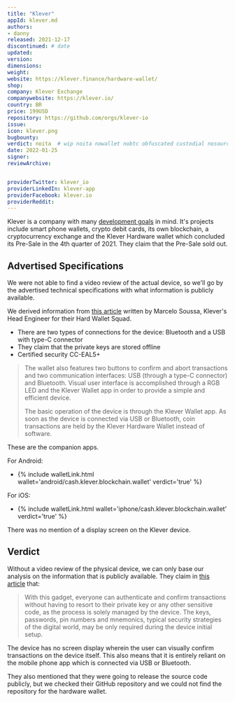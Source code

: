 ```yaml
---
title: "Klever"
appId: klever.md
authors:
- danny
released: 2021-12-17
discontinued: # date
updated: 
version:
dimensions: 
weight: 
website: https://klever.finance/hardware-wallet/
shop:
company: Klever Exchange
companywebsite: https://klever.io/
country: BR
price: 199USD
repository: https://github.com/orgs/klever-io
issue:
icon: klever.png
bugbounty:
verdict: noita  # wip noita nowallet nobtc obfuscated custodial nosource nonverifiable reproducible bounty defunct plainkey
date: 2022-01-25
signer:
reviewArchive:


providerTwitter: klever_io
providerLinkedIn: klever-app
providerFacebook: klever.io
providerReddit: 
---
```



Klever is a company with many [development goals](https://klever.finance/roadmap/) in mind. It's projects include smart phone wallets, crypto debit cards, its own blockchain, a cryptocurrency exchange and the Klever Hardware wallet which concluded its Pre-Sale in the 4th quarter of 2021. They claim that the Pre-Sale sold out. 

## Advertised Specifications

We were not able to find a video review of the actual device, so we'll go by the advertised technical specifications with what information is publicly available.

We derived information from [this article](https://news.klever.io/p/focus-on-klever-hard-wallet) written by Marcelo Soussa, Klever's Head Engineer for their Hard Wallet Squad. 

- There are two types of connections for the device: Bluetooth and a USB with type-C connector
- They claim that the private keys are stored offline
- Certified security CC-EAL5+

> The wallet also features two buttons to confirm and abort transactions and two communication interfaces: USB (through a type-C connector) and Bluetooth. Visual user interface is accomplished through a RGB LED and the Klever Wallet app in order to provide a simple and efficient device. 
>
> The basic operation of the device is through the Klever Wallet app. As soon as the device is connected via USB or Bluetooth, coin transactions are held by the Klever Hardware Wallet instead of software. 

These are the companion apps. 

For Android:
- {% include walletLink.html wallet='android/cash.klever.blockchain.wallet' verdict='true' %} 

For iOS:
- {% include walletLink.html wallet='iphone/cash.klever.blockchain.wallet' verdict='true' %} 

There was no mention of a display screen on the Klever device. 

## Verdict

Without a video review of the physical device, we can only base our analysis on the information that is publicly available. They claim in [this article](https://news.klever.io/p/klever-hardware-wallet-security-best) that:

> With this gadget, everyone can authenticate and confirm transactions without having to resort to their private key or any other sensitive code, as the process is solely managed by the device. The keys, passwords, pin numbers and mnemonics, typical security strategies of the digital world, may be only required during the device initial setup.

The device has no screen display wherein the user can visually confirm transactions on the device itself. This also means that it is entirely reliant on the mobile phone app which is connected via USB or Bluetooth. 

They also mentioned that they were going to release the source code publicly, but we checked their GitHub repository and we could not find the repository for the hardware wallet.

  


